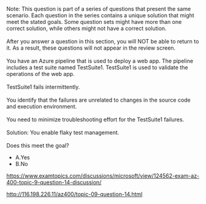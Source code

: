 Note: This question is part of a series of questions that present the same scenario. Each question in the series contains a unique solution that might meet the stated goals. Some question sets might have more than one correct solution, while others might not have a correct solution.<br/><br/>After you answer a question in this section, you will NOT be able to return to it. As a result, these questions will not appear in the review screen.<br/><br/>You have an Azure pipeline that is used to deploy a web app. The pipeline includes a test suite named TestSuite1. TestSuite1 is used to validate the operations of the web app.<br/><br/>TestSuite1 fails intermittently.<br/><br/>You identify that the failures are unrelated to changes in the source code and execution environment.<br/><br/>You need to minimize troubleshooting effort for the TestSuite1 failures.<br/><br/>Solution: You enable flaky test management.<br/><br/>Does this meet the goal?<ul><li class="multi-choice-item correct-hidden"><span class="multi-choice-letter" data-choice-letter="A">A.</span>Yes</li><li class="multi-choice-item"><span class="multi-choice-letter" data-choice-letter="B">B.</span>No</li></ul><p><a href="https://www.examtopics.com/discussions/microsoft/view/124562-exam-az-400-topic-9-question-14-discussion/">https://www.examtopics.com/discussions/microsoft/view/124562-exam-az-400-topic-9-question-14-discussion/</a></p><p><a href="http://116.198.226.11/az400/topic-09-question-14.html">http://116.198.226.11/az400/topic-09-question-14.html</a></p><script src="https://giscus.app/client.js"                    data-repo="azsamples/az204"                    data-repo-id="R_kgDOMRXzDQ"                    data-category="General"                    data-category-id="DIC_kwDOMRXzDc4Cgi27"                    data-mapping="pathname"                    data-strict="0"                    data-reactions-enabled="0"                    data-emit-metadata="0"                    data-input-position="bottom"                    data-theme="preferred_color_scheme"                    data-lang="en"                    crossorigin="anonymous"                    async>                    </script>